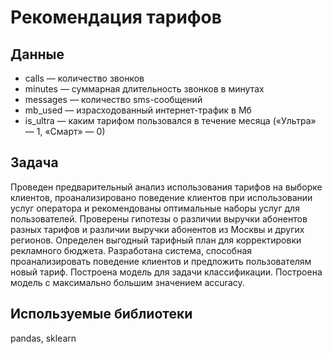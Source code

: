 # Рекомендация тарифов

## Данные 
- сalls — количество звонков  
- minutes — суммарная длительность звонков в минутах  
- messages — количество sms-сообщений  
- mb_used — израсходованный интернет-трафик в Мб  
- is_ultra — каким тарифом пользовался в течение месяца («Ультра» — 1, «Смарт» — 0)

## Задача 
Проведен предварительный анализ использования тарифов на выборке клиентов, проанализировано поведение клиентов при использовании услуг оператора и рекомендованы оптимальные наборы услуг для пользователей. Проверены гипотезы о различии выручки абонентов разных тарифов и
различии выручки абонентов из Москвы и других регионов. Определен выгодный тарифный план для корректировки рекламного бюджета.
Разработана система, способная проанализировать поведение клиентов и предложить пользователям новый тариф. Построена модель для задачи классификации. 
Построена модель с максимально большим значением accuracy. 


## Используемые библиотеки
pandas, sklearn
